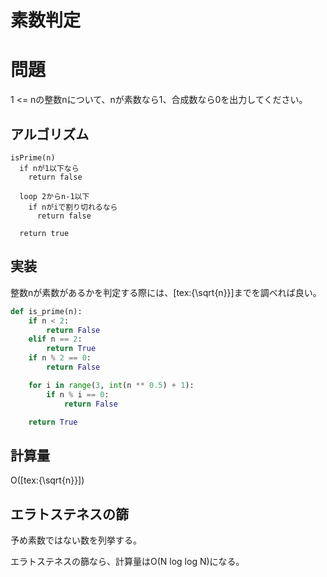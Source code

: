 # 素数判定

# 問題
1 <= nの整数nについて、nが素数なら1、合成数なら0を出力してください。

## アルゴリズム
```
isPrime(n)
  if nが1以下なら
    return false

  loop 2からn-1以下
    if nがiで割り切れるなら
      return false

  return true
```

## 実装
整数nが素数があるかを判定する際には、[tex:{\sqrt{n}}]までを調べれば良い。

```python
def is_prime(n):
    if n < 2:
        return False
    elif n == 2:
        return True
    if n % 2 == 0:
        return False

    for i in range(3, int(n ** 0.5) + 1):
        if n % i == 0:
            return False

    return True
```

## 計算量
O([tex:{\sqrt{n}}])

## エラトステネスの篩
予め素数ではない数を列挙する。

エラトステネスの篩なら、計算量はO(N log log N)になる。
